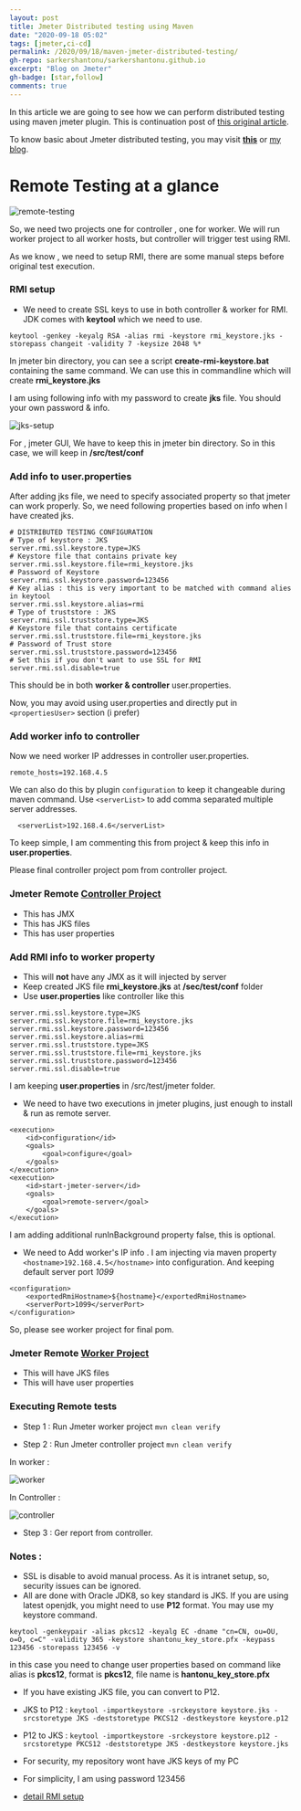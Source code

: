 ```yaml
---
layout: post
title: Jmeter Distributed testing using Maven
date: "2020-09-18 05:02"
tags: [jmeter,ci-cd]
permalink: /2020/09/18/maven-jmeter-distributed-testing/
gh-repo: sarkershantonu/sarkershantonu.github.io
excerpt: "Blog on Jmeter"
gh-badge: [star,follow]
comments: true
---
```

In this article we are going to see how we can perform distributed testing using maven jmeter plugin. This is continuation post of [this original article](https://sarkershantonu.github.io/2020/08/28/maven-jmeter/).

To know basic about Jmeter distributed testing, you may visit [**this**](https://jmeter.apache.org/usermanual/remote-test.html) or [my blog](https://shantonusarker.blogspot.com/2013/01/how-to-distribute-test-in-jmeter.html). 

# Remote Testing at a glance

![remote-testing](/images/jmeter-maven/remote-testing.jpg)

So, we need two projects one for controller , one for worker. We will run worker project to all worker hosts, but controller will trigger test using RMI.  

As we know , we need to setup RMI, there are some manual steps before original test execution. 

### RMI setup
- We need to create SSL keys to use in both controller & worker for RMI. JDK comes with **keytool** which we need to use. 

``` 
keytool -genkey -keyalg RSA -alias rmi -keystore rmi_keystore.jks -storepass changeit -validity 7 -keysize 2048 %*
```

In jmeter bin directory, you can see a script **create-rmi-keystore.bat** containing the same command. We can use this in commandline which will create **rmi_keystore.jks**  

I am using following info with my password to create **jks** file. You should your own password & info. 

![jks-setup](/images/jmeter-maven/jks-info.JPG)

For , jmeter GUI, We have to keep this in jmeter bin directory. So in this case, we will keep in **/src/test/conf**

 

### Add info to user.properties 
After adding jks file, we need to specify associated property so that jmeter can work properly. So, we need following properties based on info when I have created jks.

``` 
# DISTRIBUTED TESTING CONFIGURATION
# Type of keystore : JKS
server.rmi.ssl.keystore.type=JKS
# Keystore file that contains private key
server.rmi.ssl.keystore.file=rmi_keystore.jks
# Password of Keystore
server.rmi.ssl.keystore.password=123456
# Key alias : this is very important to be matched with command alies in keytool
server.rmi.ssl.keystore.alias=rmi
# Type of truststore : JKS
server.rmi.ssl.truststore.type=JKS
# Keystore file that contains certificate
server.rmi.ssl.truststore.file=rmi_keystore.jks
# Password of Trust store
server.rmi.ssl.truststore.password=123456
# Set this if you don't want to use SSL for RMI
server.rmi.ssl.disable=true
```

This should be in both **worker & controller** user.properties. 

Now, you may avoid using user.properties and directly put in ```<propertiesUser>``` section (i prefer)

### Add worker info to controller
Now we need worker IP addresses in controller user.properties. 
```
remote_hosts=192.168.4.5
```

We can also do this by plugin ```configuration``` to keep it changeable during maven command. Use ```<serverList>``` to add comma separated multiple server addresses. 

```
  <serverList>192.168.4.6</serverList>
```

To keep simple, I am commenting this from project & keep this info in **user.properties**. 
 
Please final controller project pom from controller project. 

### Jmeter Remote [Controller Project](https://github.com/sarkershantonu/jmeter-novice-to-advance/tree/master/jmeter-maven-examples/jmeter-controller-remote)
- This has JMX
- This has JKS files
- This has user properties

### Add RMI info to worker property 
- This will **not** have any JMX as it will injected by server 
- Keep created JKS file **rmi_keystore.jks** at **/sec/test/conf** folder 
- Use **user.properties** like controller like this 

``` 
server.rmi.ssl.keystore.type=JKS
server.rmi.ssl.keystore.file=rmi_keystore.jks
server.rmi.ssl.keystore.password=123456
server.rmi.ssl.keystore.alias=rmi
server.rmi.ssl.truststore.type=JKS
server.rmi.ssl.truststore.file=rmi_keystore.jks
server.rmi.ssl.truststore.password=123456
server.rmi.ssl.disable=true
```

I am keeping **user.properties** in /src/test/jmeter folder.

- We need to have two executions in jmeter plugins, just enough to install & run as remote server. 

```
<execution>
    <id>configuration</id>
    <goals>
        <goal>configure</goal>
    </goals>
</execution>
<execution>
    <id>start-jmeter-server</id>
    <goals>
        <goal>remote-server</goal>
    </goals>
</execution>
``` 

I am adding additional runInBackground property false, this is optional. 

- We need to Add worker's IP info . I am injecting via maven property  ```<hostname>192.168.4.5</hostname>``` into configuration. And keeping default server port *1099*

``` 
<configuration>
    <exportedRmiHostname>${hostname}</exportedRmiHostname>
    <serverPort>1099</serverPort>
</configuration>
```

So, please see worker project for final pom. 

### Jmeter Remote [Worker Project](https://github.com/sarkershantonu/jmeter-novice-to-advance/tree/master/jmeter-maven-examples/jmeter-worker-remote)
- This will have JKS files
- This will have user properties

### Executing Remote tests 
- Step 1 : Run Jmeter worker project ``` mvn clean verify ``` 

- Step 2 : Run Jmeter controller project ``` mvn clean verify ```  

In worker : 

![worker](/images/jmeter-maven/jmeter-worker-run.JPG)

In Controller : 

![controller](/images/jmeter-maven/remote-controller.JPG)

- Step 3 : Ger report from controller. 

### Notes : 
- SSL is disable to avoid manual process. As it is intranet setup, so, security issues can be ignored. 
- All are done with Oracle JDK8, so key standard is JKS. If you are using latest openjdk, you might need to use **P12** format. You may use my keystore command.  

``` 
keytool -genkeypair -alias pkcs12 -keyalg EC -dname "cn=CN, ou=OU, o=O, c=C" -validity 365 -keystore shantonu_key_store.pfx -keypass 123456 -storepass 123456 -v
```

in this case you need to change user properties based on command like alias is **pkcs12**, format is **pkcs12**, file name is **hantonu_key_store.pfx**

- If you have existing JKS file, you can convert to P12. 
- JKS to P12 : ```keytool -importkeystore -srckeystore keystore.jks -srcstoretype JKS -deststoretype PKCS12 -destkeystore keystore.p12```

- P12 to JKS : ```keytool -importkeystore -srckeystore keystore.p12 -srcstoretype PKCS12 -deststoretype JKS -destkeystore keystore.jks```
- For security, my repository wont have JKS keys of my PC
- For simplicity, I am using password 123456
- [detail RMI setup](https://jmeter.apache.org/usermanual/remote-test.html#setup_ssl)